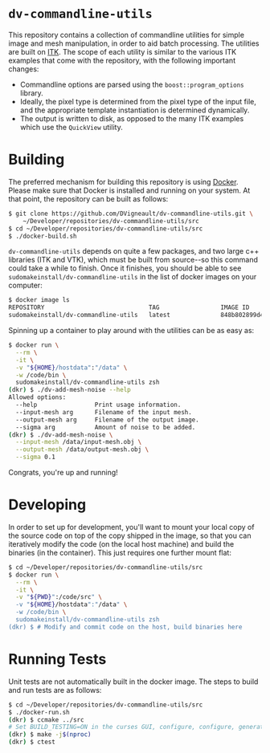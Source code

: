 # `dv-commandline-utils`

This repository contains a collection of commandline utilities for simple image and mesh manipulation, in order to aid batch processing.  The utilities are built on [ITK](https://itk.org/Doxygen/html/index.html).  The scope of each utility is similar to the various ITK examples that come with the repository, with the following important changes:

- Commandline options are parsed using the `boost::program_options` library.
- Ideally, the pixel type is determined from the pixel type of the input file, and the appropriate template instantiation is determined dynamically.
- The output is written to disk, as opposed to the many ITK examples which use the `QuickView` utility.

# Building

The preferred mechanism for building this repository is using [Docker](https://www.docker.com/).  Please make sure that Docker is installed and running on your system.  At that point, the repository can be built as follows:

```bash
$ git clone https://github.com/DVigneault/dv-commandline-utils.git \
    ~/Developer/repositories/dv-commandline-utils/src
$ cd ~/Developer/repositories/dv-commandline-utils/src
$ ./docker-build.sh
```

`dv-commandline-utils` depends on quite a few packages, and two large c++ libraries (ITK and VTK), which must be built from source--so this command could take a while to finish.  Once it finishes, you should be able to see `sudomakeinstall/dv-commandline-utils` in the list of docker images on your computer:

```bash
$ docker image ls
REPOSITORY                             TAG                 IMAGE ID            CREATED             SIZE
sudomakeinstall/dv-commandline-utils   latest              848b802899d4        43 seconds ago      3.08GB
```

Spinning up a container to play around with the utilities can be as easy as:

```bash
$ docker run \
  --rm \
  -it \
  -v "${HOME}/hostdata":"/data" \
  -w /code/bin \
  sudomakeinstall/dv-commandline-utils zsh
(dkr) $ ./dv-add-mesh-noise --help
Allowed options:
  --help                Print usage information.
  --input-mesh arg      Filename of the input mesh.
  --output-mesh arg     Filename of the output image.
  --sigma arg           Amount of noise to be added.
(dkr) $ ./dv-add-mesh-noise \
  --input-mesh /data/input-mesh.obj \
  --output-mesh /data/output-mesh.obj \
  --sigma 0.1
```

Congrats, you're up and running!

# Developing

In order to set up for development, you'll want to mount your local copy of the source code on top of the copy shipped in the image, so that you can iteratively modify the code (on the local host machine) and build the binaries (in the container).  This just requires one further mount flat:


```bash
$ cd ~/Developer/repositories/dv-commandline-utils/src
$ docker run \
  --rm \
  -it \
  -v "${PWD}":/code/src" \
  -v "${HOME}/hostdata":"/data" \
  -w /code/bin \
  sudomakeinstall/dv-commandline-utils zsh
(dkr) $ # Modify and commit code on the host, build binaries here
```

# Running Tests

Unit tests are not automatically built in the docker image.  The steps to build and run tests are as follows:

```bash
$ cd ~/Developer/repositories/dv-commandline-utils/src
$ ./docker-run.sh
(dkr) $ ccmake ../src
# Set BUILD_TESTING=ON in the curses GUI, configure, configure, generate.
(dkr) $ make -j$(nproc)
(dkr) $ ctest
```
